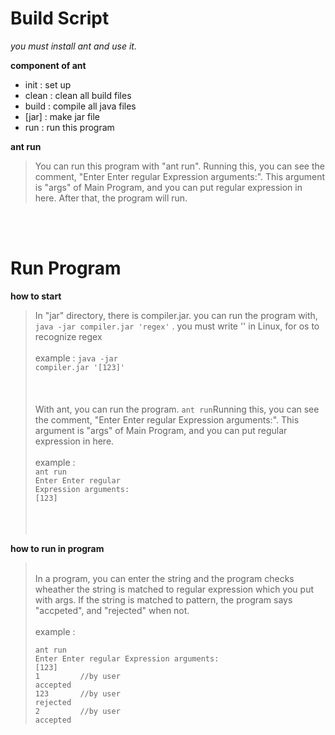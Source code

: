 <h1>Build Script</h1>

  <i>you must install ant and use it.</i>
  
  <strong>component of ant</strong>
  
  * init  : set up
  * clean : clean all build files
  * build : compile all java files
  * [jar]   : make jar file   
  * run   : run this program
  
   <strong>ant run</strong>
   >
   > You can run this program with "ant run".
   > Running this, you can see the comment, "Enter Enter regular Expression arguments:".
   > This argument is "args" of Main Program, and you can put regular expression in here.
   > After that, the program will run.
   
<br><br>
   
<h1>Run Program</h1>


<strong>how to start</strong>
   
> In "jar" directory, there is compiler.jar. you can run the program with,
>  <code>java -jar compiler.jar 'regex'</code>
>  . you must write '' in Linux, for os to recognize regex 
><br>
><br>
> example : <code>java -jar compiler.jar '[123]'</code>
><br>
><br>
><br>
><br>
>With ant, you can run the program. <code>ant run</code>Running this, you can see the comment, 
>"Enter Enter regular Expression arguments:".
>This argument is "args" of Main Program, and you can put regular expression in here.
><br>
><br>
> example : <br>
><code>ant run</code><br>
><code>Enter Enter regular Expression arguments:</code><br>
><code>[123]</code>
><br>
><br>
><br>
><br>

<strong>how to run in program</strong>
><br>
>In a program, you can enter the string and the program checks wheather the string is matched to regular expression which you put with args. If the string is matched to pattern, the program says "accpeted", and "rejected" when not.
><br>
><br>
> example : <br>
><pre><code>ant run
>Enter Enter regular Expression arguments:
>[123]
>1         //by user
>accepted
>123       //by user
>rejected
>2         //by user
>accepted
></code></pre>
